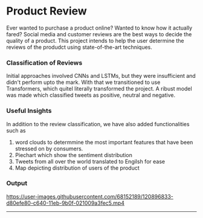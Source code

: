 # Product Review

Ever wanted to purchase a product online? Wanted to know how it actually fared? Social media and customer reviews are the best ways to decide the quality of a product. This project intends to help the user determine the reviews of the produdct using state-of-the-art techniques. 

### Classification of Reviews

Initial approaches involved CNNs and LSTMs, but they were insufficient and didn't perform upto the mark. With that we transitioned to use Transformers, which quitel literally transformed the project. A ribust model was made which classified tweets as positive, neutral and negative. 

### Useful Insights

In addition to the review classification, we have also added functionalities such as 
 <ol><li>word clouds to determmine the most important features that have been stressed on by consumers.</li><li>Piechart which show the sentiment distribution</li><li>Tweets from all over the world translated to Engilsh for ease</li><li>Map depicting distribution of users of the product</li></ol>
 
### Output

https://user-images.githubusercontent.com/68152189/120896833-d80efe80-c640-11eb-9b0f-021009a3fec5.mp4



***
